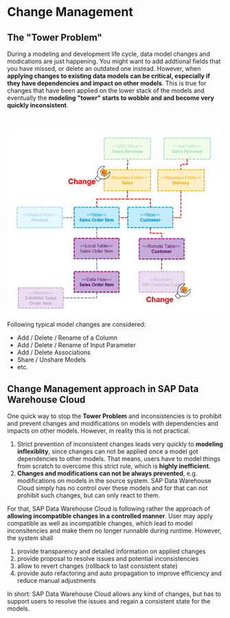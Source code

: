 # Change Management

## The "Tower Problem"
During a modeling and development life cycle, data model changes and modications are just happening. You might want to add addtional fields that you have missed, or delete an outdated one instead. However, when **applying changes to existing data models can be critical, especially if they have dependencies and impact on other models**. This is true for changes that have been applied on the lower stack of the models and eventually the **modeling "tower" starts to wobble and and become very quickly inconsistent**.

<br><br>![](/exercises/ex1/images/cm_01.png)

Following typical model changes are considered:
- Add / Delete / Rename of a Column
- Add / Delete / Rename of Input Parameter
- Add / Delete Associations
- Share / Unshare Models
- etc.

## Change Management approach in SAP Data Warehouse Cloud
One quick way to stop the **Tower Problem** and inconsistencies is to prohibit and prevent changes and modifications on models with dependencies and impacts on other models.
However, in reality this is not practical. 
1. Strict prevention of inconsistent changes leads very quickly to **modeling inflexiblity**, since changes can not be applied once a model got dependencies to other models. That means, users have to model things from scratch to overcome this strict rule, which is **highly inefficient**.
2. **Changes and modifications can not be always prevented**, e.g. modifications on models in the source system. SAP Data Warehouse Cloud simply has no control over these models and for that can not prohibit such changes, but can only react to them.


For that, SAP Data Warehouse Cloud is following rather the approach of **allowing incompatible changes in a controlled manner**. User may apply compatible as well as incompatible changes, which lead to model inconsitencies and make them no longer runnable during runtime. However, the system shall 
1. provide transparency and detailed information on applied changes
2. provide proposal to resolve issues and potential inconsistencies
3. allow to revert changes (rollback to last consistent state)
4. provide auto refactoring and auto propagation to improve efficiency and reduce manual adjustments


In short: SAP Data Warehouse Cloud allows any kind of changes, but has to support users to resolve the issues and regain a consistent state for the models.
